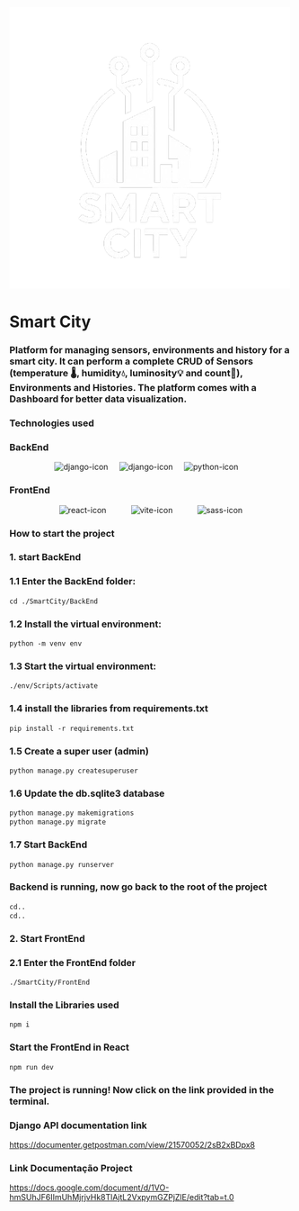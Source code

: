 ![](./FrontEnd/src/assets/Logo.png)

# Smart City


### Platform for managing sensors, environments and history for a smart city. It can perform a complete CRUD of Sensors (temperature 🌡️, humidity💧, luminosity💡 and count🔢), Environments and Histories. The platform comes with a Dashboard for better data visualization.


### Technologies used
### BackEnd

<p align="center">
  <img src="https://1000logos.net/wp-content/uploads/2020/08/Django-Logo.png" alt="django-icon" width="120" style="margin-right: 1rem;">
  <img src="https://encrypted-tbn0.gstatic.com/images?q=tbn:ANd9GcSzo4vK4D5nnq7lpwvbWJOzkdPI9Fj3oEHFHg&s" alt="django-icon" width="120" style="margin-right: 1rem;">
  <img src="https://upload.wikimedia.org/wikipedia/commons/thumb/c/c3/Python-logo-notext.svg/1869px-Python-logo-notext.svg.png" alt="python-icon" width="60"  style="margin-right: 1rem;">
</p>

### FrontEnd

<p align="center">
  <img src="https://upload.wikimedia.org/wikipedia/commons/thumb/a/a7/React-icon.svg/1150px-React-icon.svg.png" alt="react-icon" width="60" style="margin-right: 40px;">
  <img src="https://img.icons8.com/fluent/512/vite.png" alt="vite-icon" width="60" style="margin-right: 40px;">
  <img src="https://img.icons8.com/color/512/sass.png" alt="sass-icon" width="60">
</p>





### How to start the project


### 1. start BackEnd
### 1.1 Enter the BackEnd folder:
    cd ./SmartCity/BackEnd

### 1.2 Install the virtual environment:
    python -m venv env

### 1.3 Start the virtual environment:
    ./env/Scripts/activate

### 1.4 install the libraries from requirements.txt
    pip install -r requirements.txt

### 1.5 Create a super user (admin)
    python manage.py createsuperuser

### 1.6 Update the db.sqlite3 database
    python manage.py makemigrations
    python manage.py migrate

### 1.7 Start BackEnd
    python manage.py runserver

### Backend is running, now go back to the root of the project
    cd..
    cd..

### 2. Start FrontEnd
### 2.1 Enter the FrontEnd folder
    ./SmartCity/FrontEnd

### Install the Libraries used
    npm i

### Start the FrontEnd in React
    npm run dev

### The project is running! Now click on the link provided in the terminal.

    

### Django API documentation link 
https://documenter.getpostman.com/view/21570052/2sB2xBDpx8

### Link Documentação Project
https://docs.google.com/document/d/1VO-hmSUhJF6IImUhMjrjvHk8TlAjtL2VxpymGZPjZlE/edit?tab=t.0
